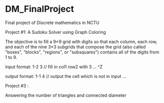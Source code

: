 # DM_FinalProject
Final project of Discrete mathematics in NCTU

Project #1: A Sudoku Solver using Graph Coloring

The objective is to fill a 9×9 grid with digits so that each column, each row, and each of the nine 3×3 subgrids that compose the grid (also called "boxes", "blocks", "regions", or "subsquares") contains all of the digits from 1 to 9.

input format:
1-2 3     // fill in col1 row2 with 3
...
^Z

output format:
1-1 4     // output the cell which is not in input
...

Project #3 : 

Answering the number of triangles and connected diameter
